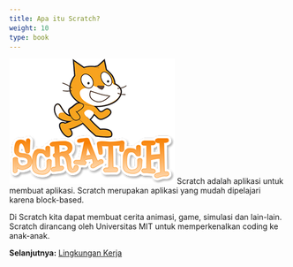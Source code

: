 ```yaml
---
title: Apa itu Scratch?
weight: 10
type: book
---
```


![](images/scratch-logo.png)
Scratch adalah aplikasi untuk membuat aplikasi. Scratch merupakan aplikasi yang mudah dipelajari karena block-based.

Di Scratch kita dapat membuat cerita animasi, game, simulasi dan lain-lain.
Scratch dirancang oleh Universitas MIT untuk memperkenalkan coding ke anak-anak.

**Selanjutnya:**
<a href="../2-lingkungan-kerja">Lingkungan Kerja</a>
